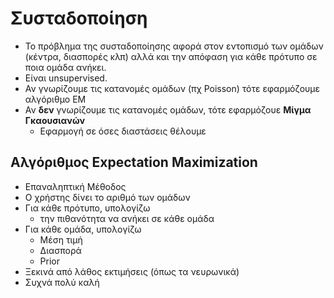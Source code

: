 # Συσταδοποίηση

- Το πρόβλημα της συσταδοποίησης αφορά στον εντοπισμό των ομάδων (κέντρα, διασπορές κλπ) αλλά και την απόφαση για κάθε πρότυπο σε ποια ομάδα ανήκει.
- Είναι unsupervised.
- Αν γνωρίζουμε τις κατανομές ομάδων (πχ Poisson) τότε εφαρμόζουμε αλγόριθμο ΕΜ
- Αν **δεν** γνωρίζουμε τις κατανομές ομάδων, τότε εφαρμόζουε **Μίγμα Γκαουσιανών**
  - Εφαρμογή σε όσες διαστάσεις θέλουμε

## Αλγόριθμος Expectation Maximization

- Επαναληπτική Μέθοδος
- Ο χρήστης δίνει το αριθμό των ομάδων
- Για κάθε πρότυπο, υπολογίζω
  - την πιθανότητα να ανήκει σε κάθε ομάδα
- Για κάθε ομάδα, υπολογίζω
  - Μέση τιμή
  - Διασπορά
  - Prior
- Ξεκινά από λάθος εκτιμήσεις (όπως τα νευρωνικά)
- Συχνά πολύ καλή